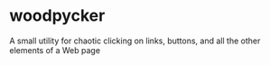 woodpycker
==========

A small utility for chaotic clicking on links, buttons, and all the other elements of a Web page